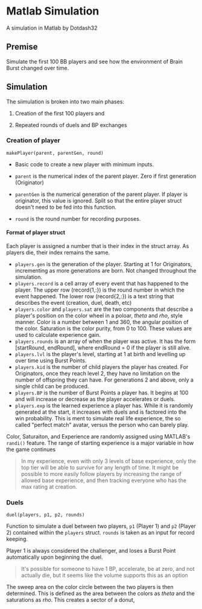 # Matlab Simulation

A simulation in Matlab by Dotdash32

## Premise

Simulate the first 100 BB players and see how the environment of Brain Burst changed over time.


## Simulation

The siimulation is broken into two main phases:

1. Creation of the first 100 players and

2. Repeated rounds of duels and BP exchanges

### Creation of player  
`makePlayer(parent, parentGen, round)`

* Basic code to create a new player with minimum inputs.

* `parent` is the numerical index of the parent player.  Zero if first generation (Originator)

* `parentGen` is the numerical generation of the parent player.  If player is originator, this value is ignored.  Split so that the entire player struct doesn't need to be fed into this function.

* `round` is the round number for recording purposes.

#### Format of player struct
Each player is assigned a number that is their index in the struct array.  As players die, their index remains the same.
* `players.gen` is the generation of the player.  Starting at 1 for Originators, incrementing as more generations are born.  Not changed throughout the simulation.
* `players.record` is a cell array of every event that has happened to the player.  The upper row (record{1,:}) is the round number in which the event happened.  The lower row (record{2,:}) is a text string that describes the event (creation, duel, death, etc)
* `players.color` and `players.sat` are the two components that describe a player's position on the color wheel in a poloar, *theta* and *rho*, style manner.  Color is a number between 1 and 360, the angular position of the color.  Saturation is the color purity, from 0 to 100.  These values are used to calculate experience gain.
* `players.rounds` is an array of when the player was active.  It has the form [startRound, endRound], where endRound = 0 if the player is still alive.
* `players.lvl` is the player's level, starting at 1 at birth and levelling up over time using Burst Points.
* `players.kid` is the number of child players the player has created.  For Originators, once they reach level 2, they have no limitation on the number of offspring they can have.  For generations 2 and above, only a single child can be produced.
* `players.BP` is the number of Burst Points a player has.  It begins at 100 and will increase or decrease as the player accelerates or duels.
* `players.exp` is the learned experience a player has.  While it is randomly generated at the start, it increases with duels and is factored into the win probability.  This is ment to simulate real life experience, the so called "perfect match" avatar, versus the person who can barely play.

Color, Saturaiton, and Experience are randomly assigned using MATLAB's `randi()` feature.  The range of starting experience is a major variable in how the game continues   
> In my experience, even with only 3 levels of base experience, only the top tier will be able to survive for any length of time.  It might be possible to more easily follow players by increasing the range of allowed base experience, and then tracking everyone who has the max rating at creation.

### Duels 
`duel(players, p1, p2, rounds)`

Function to simulate a duel between two players, `p1` (Player 1) and `p2` (Player 2) contained within the `players` struct.  `rounds` is taken as an input for record keeping.

Player 1 is always considered the challenger, and loses a Burst Point automatically upon beginning the duel.

>It's possible for someone to have 1 BP, accelerate, be at zero, and not actually die, but it seems like the volume supports this as an option

The sweep area on the color circle between the two players is then determined.  This is defined as the area between the colors as *theta* and the saturations as *rho*.  This creates a sector of a donut, 